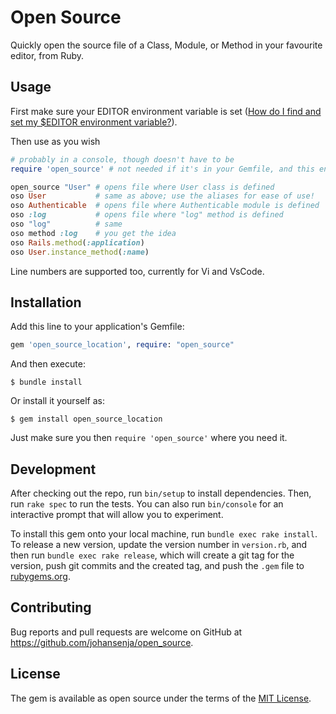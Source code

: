 # Open Source

Quickly open the source file of a Class, Module, or Method in your favourite editor, from Ruby.

## Usage

First make sure your EDITOR environment variable is set ([How do I find and set my $EDITOR environment variable?](https://askubuntu.com/questions/432524/how-do-i-find-and-set-my-editor-environment-variable)).

Then use as you wish

```ruby
# probably in a console, though doesn't have to be
require 'open_source' # not needed if it's in your Gemfile, and this environment is loaded by bundler

open_source "User" # opens file where User class is defined
oso User           # same as above; use the aliases for ease of use!
oso Authenticable  # opens file where Authenticable module is defined
oso :log           # opens file where "log" method is defined
oso "log"          # same
oso method :log    # you get the idea
oso Rails.method(:application)
oso User.instance_method(:name)
```

Line numbers are supported too, currently for Vi and VsCode.

## Installation

Add this line to your application's Gemfile:

```ruby
gem 'open_source_location', require: "open_source"
```

And then execute:

    $ bundle install

Or install it yourself as:

    $ gem install open_source_location

Just make sure you then `require 'open_source'` where you need it.

## Development

After checking out the repo, run `bin/setup` to install dependencies. Then, run `rake spec` to run the tests. You can also run `bin/console` for an interactive prompt that will allow you to experiment.

To install this gem onto your local machine, run `bundle exec rake install`. To release a new version, update the version number in `version.rb`, and then run `bundle exec rake release`, which will create a git tag for the version, push git commits and the created tag, and push the `.gem` file to [rubygems.org](https://rubygems.org).

## Contributing

Bug reports and pull requests are welcome on GitHub at https://github.com/johansenja/open_source.

## License

The gem is available as open source under the terms of the [MIT License](https://opensource.org/licenses/MIT).
